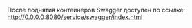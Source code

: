 После поднятия контейнеров Swagger доступен по ссылке:
http://0.0.0.0:8080/service/swagger/index.html
